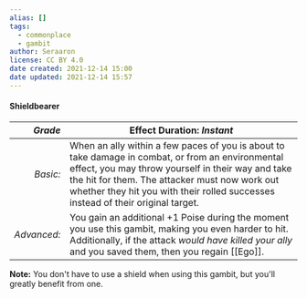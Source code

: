 ```yaml
---
alias: []
tags:
  - commonplace
  - gambit
author: Seraaron
license: CC BY 4.0
date created: 2021-12-14 15:00
date updated: 2021-12-14 15:57
---
```


#### Shieldbearer

|   _Grade_ | Effect Duration: _Instant_                                                                                                                                                                                                                                                                                        |
| ----------: | ---------------------------------------------------------------------------------------------------------------------------------------------------------------------------------------------------------------------------------------------------------------------------------------------- |
|    _Basic:_ | When an ally within a few paces of you is about to take damage in combat, or from an environmental effect, you may throw yourself in their way and take the hit for them. The attacker must now work out whether they hit you with their rolled successes instead of their original target. |
| _Advanced:_ | You gain an additional +1 Poise during the moment you use this gambit, making you even harder to hit. Additionally, if the attack _would have killed your ally_ and you saved them, then you regain [[Ego]].                                                                                   |

**Note:** You don't have to use a shield when using this gambit, but you'll greatly benefit from one.
